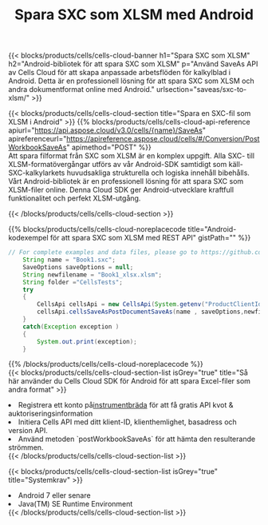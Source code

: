 ﻿---
title:  Spara SXC som XLSM med Android
description:  Använder Aspose.Cells Cloud SDK för Android för att spara SXC-formatfil som XLSM-formatfil.
kwords: Excel, Save SXC as XLSM, REST, Android
howto: How to save SXC as XLSM using Aspose.Cells Cloud Android library.
---
{{< blocks/products/cells/cells-cloud-banner h1="Spara SXC som XLSM" h2="Android-bibliotek för att spara SXC som XLSM" p="Använd SaveAs API av Cells Cloud för att skapa anpassade arbetsflöden för kalkylblad i Android. Detta är en professionell lösning för att spara SXC som XLSM och andra dokumentformat online med Android." urlsection="saveas/sxc-to-xlsm/" >}}

{{< blocks/products/cells/cells-cloud-section title="Spara en SXC-fil som XLSM i Android" >}}
{{% blocks/products/cells/cells-cloud-api-reference apiurl="https://api.aspose.cloud/v3.0/cells/{name}/SaveAs" apireferenceurl="https://apireference.aspose.cloud/cells/#/Conversion/PostWorkbookSaveAs" apimethod="POST" %}}
<br/>
Att spara filformat från SXC som XLSM är en komplex uppgift. Alla SXC- till XLSM-formatövergångar utförs av vår Android-SDK samtidigt som käll-SXC-kalkylarkets huvudsakliga strukturella och logiska innehåll bibehålls. Vårt Android-bibliotek är en professionell lösning för att spara SXC som XLSM-filer online. Denna Cloud SDK ger Android-utvecklare kraftfull funktionalitet och perfekt XLSM-utgång.

{{< /blocks/products/cells/cells-cloud-section >}}

{{% blocks/products/cells/cells-cloud-noreplacecode title="Android-kodexempel för att spara SXC som XLSM med REST API" gistPath="" %}}
  
```java
// For complete examples and data files, please go to https://github.com/aspose-cells-cloud/aspose-cells-cloud-android/
    String name = "Book1.sxc";
    SaveOptions saveOptions = null;
    String newfilename = "Book1_xlsx.xlsm";
    String folder ="CellsTests";
    try
    {
        CellsApi cellsApi = new CellsApi(System.getenv("ProductClientId"), System.getenv("ProductClientSecret"));
        cellsApi.cellsSaveAsPostDocumentSaveAs(name , saveOptions,newfilename,false,false,folder,null,null,null,true);                       
    }
    catch(Exception exception )
    {
        System.out.print(exception);
    }
```
  
{{% /blocks/products/cells/cells-cloud-noreplacecode %}}
<br/>
{{< blocks/products/cells/cells-cloud-section-list isGrey="true" title="Så här använder du Cells Cloud SDK för Android för att spara Excel-filer som andra format" >}}
<li> Registrera ett konto på<a href="https://dashboard.aspose.cloud/">instrumentbräda</a> för att få gratis API kvot & auktoriseringsinformation</li>
<li>Initiera Cells API med ditt klient-ID, klienthemlighet, basadress och version API.</li>
<li>Använd metoden `postWorkbookSaveAs` för att hämta den resulterande strömmen.</li>
{{< /blocks/products/cells/cells-cloud-section-list >}}

{{< blocks/products/cells/cells-cloud-section-list isGrey="true" title="Systemkrav" >}}
<li>Android 7 eller senare</li>
<li>Java(TM) SE Runtime Environment</li>
{{< /blocks/products/cells/cells-cloud-section-list >}}
